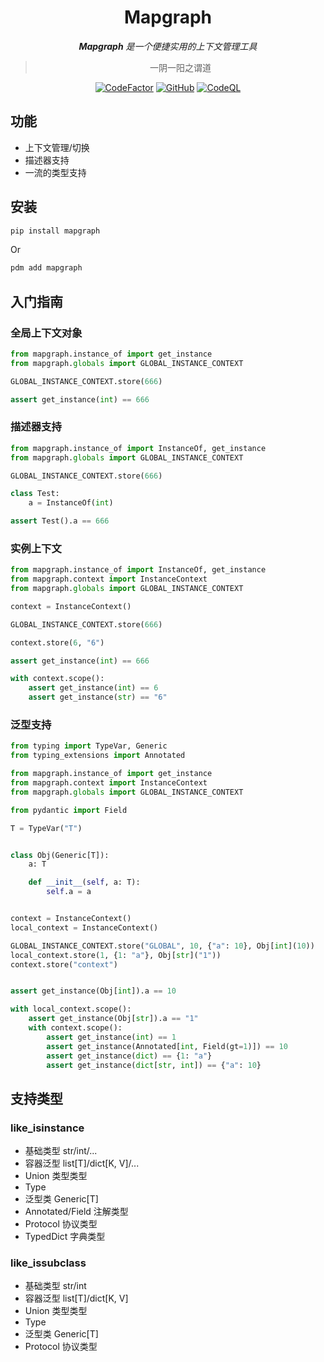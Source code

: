 <div align="center">

# Mapgraph

_**Mapgraph** 是一个便捷实用的上下文管理工具_

> 一阴一阳之谓道

 [![CodeFactor](https://www.codefactor.io/repository/github/LaciaProject/mapgraph/badge)](https://www.codefactor.io/repository/github/LaciaProject/mapgraph)
 [![GitHub](https://img.shields.io/github/license/LaciaProject/mapgraph)](https://github.com/LaciaProject/mapgraph/blob/master/LICENSE)
 [![CodeQL](https://github.com/LaciaProject/mapgraph/workflows/CodeQL/badge.svg)](https://github.com/LaciaProject/mapgraph/blob/master/.github/workflows/codeql.yml)

</div>

## 功能

* 上下文管理/切换
* 描述器支持
* 一流的类型支持

## 安装

```sh
pip install mapgraph
```

Or

```sh
pdm add mapgraph
```

## 入门指南

### 全局上下文对象

```python
from mapgraph.instance_of import get_instance
from mapgraph.globals import GLOBAL_INSTANCE_CONTEXT

GLOBAL_INSTANCE_CONTEXT.store(666)

assert get_instance(int) == 666
```

### 描述器支持

```python
from mapgraph.instance_of import InstanceOf, get_instance
from mapgraph.globals import GLOBAL_INSTANCE_CONTEXT

GLOBAL_INSTANCE_CONTEXT.store(666)

class Test:
    a = InstanceOf(int)

assert Test().a == 666
```

### 实例上下文

```python
from mapgraph.instance_of import InstanceOf, get_instance
from mapgraph.context import InstanceContext
from mapgraph.globals import GLOBAL_INSTANCE_CONTEXT

context = InstanceContext()

GLOBAL_INSTANCE_CONTEXT.store(666)

context.store(6, "6")

assert get_instance(int) == 666

with context.scope():
    assert get_instance(int) == 6
    assert get_instance(str) == "6"
```

### 泛型支持

```python
from typing import TypeVar, Generic
from typing_extensions import Annotated

from mapgraph.instance_of import get_instance
from mapgraph.context import InstanceContext
from mapgraph.globals import GLOBAL_INSTANCE_CONTEXT

from pydantic import Field

T = TypeVar("T")


class Obj(Generic[T]):
    a: T

    def __init__(self, a: T):
        self.a = a


context = InstanceContext()
local_context = InstanceContext()

GLOBAL_INSTANCE_CONTEXT.store("GLOBAL", 10, {"a": 10}, Obj[int](10))
local_context.store(1, {1: "a"}, Obj[str]("1"))
context.store("context")


assert get_instance(Obj[int]).a == 10

with local_context.scope():
    assert get_instance(Obj[str]).a == "1"
    with context.scope():
        assert get_instance(int) == 1
        assert get_instance(Annotated[int, Field(gt=1)]) == 10
        assert get_instance(dict) == {1: "a"}
        assert get_instance(dict[str, int]) == {"a": 10}
```

## 支持类型

### like_isinstance

* 基础类型 str/int/...
* 容器泛型 list[T]/dict[K, V]/...
* Union 类型类型
* Type 
* 泛型类 Generic[T]
* Annotated/Field 注解类型
* Protocol 协议类型
* TypedDict 字典类型

### like_issubclass

* 基础类型 str/int
* 容器泛型 list[T]/dict[K, V]
* Union 类型类型
* Type 
* 泛型类 Generic[T]
* Protocol 协议类型